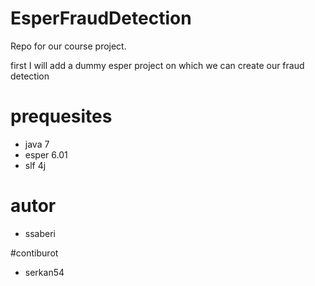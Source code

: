 # EsperFraudDetection
Repo for our course project.


first I will add a dummy esper project on which we can create our fraud detection



# prequesites

- java 7
- esper 6.01
- slf 4j


# autor
- ssaberi

#contiburot
- serkan54